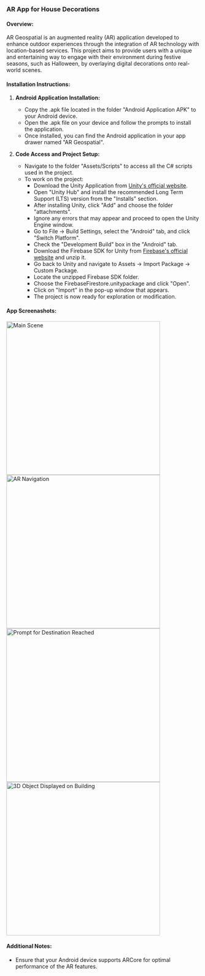 ### AR App for House Decorations

#### Overview:
AR Geospatial is an augmented reality (AR) application developed to enhance outdoor experiences through the integration of AR technology with location-based services. This project aims to provide users with a unique and entertaining way to engage with their environment during festive seasons, such as Halloween, by overlaying digital decorations onto real-world scenes.

#### Installation Instructions:

1. **Android Application Installation:**
   - Copy the .apk file located in the folder "Android Application APK" to your Android device.
   - Open the .apk file on your device and follow the prompts to install the application.
   - Once installed, you can find the Android application in your app drawer named "AR Geospatial".

2. **Code Access and Project Setup:**
   - Navigate to the folder "Assets/Scripts" to access all the C# scripts used in the project.
   - To work on the project:
     - Download the Unity Application from [Unity's official website](https://unity.com/download).
     - Open "Unity Hub" and install the recommended Long Term Support (LTS) version from the "Installs" section.
     - After installing Unity, click "Add" and choose the folder "attachments".
     - Ignore any errors that may appear and proceed to open the Unity Engine window.
     - Go to File -> Build Settings, select the "Android" tab, and click "Switch Platform".
     - Check the "Development Build" box in the "Android" tab.
     - Download the Firebase SDK for Unity from [Firebase's official website](https://firebase.google.com/download/unity) and unzip it.
     - Go back to Unity and navigate to Assets -> Import Package -> Custom Package.
     - Locate the unzipped Firebase SDK folder.
     - Choose the FirebaseFirestore.unitypackage and click "Open".
     - Click on "Import" in the pop-up window that appears.
     - The project is now ready for exploration or modification.

#### App Screenashots:

<img src="Application%20Screenshots/1%20-%20Main%20Scene.jpg" alt="Main Scene" width="400">

<img src="Application%20Screenshots/2-%20Navigation%20to%20Location.jpg" alt="AR Navigation" width="400">

<img src="Application%20Screenshots/3%20-%20Destination%20Reached%20Prompt.jpg" alt="Prompt for Destination Reached" width="400">

<img src="Application%20Screenshots/4%20-%203D%20Object%20Displayed.jpg" alt="3D Object Displayed on Building" width="400">

#### Additional Notes:
- Ensure that your Android device supports ARCore for optimal performance of the AR features.

